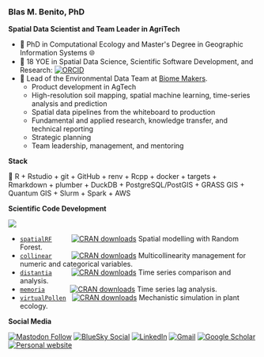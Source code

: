 
<!--
**BlasBenito/BlasBenito** is a ✨ _special_ ✨ repository because its `README.md` (this file) appears on your GitHub profile.

Here are some ideas to get you started:
👋
- 🔭 I’m currently working on ...
- 🌱 I’m currently learning ...
- 👯 I’m looking to collaborate on ...
- 🤔 I’m looking for help with ...
- 💬 Ask me about ...
- 📫 How to reach me: ...
- 😄 Pronouns: ...
- ⚡ Fun fact: ...

<img align="right" src="URL_TO_IMAGE_HERE" width="200px" style="width:200px;"/>

-->

### Blas M. Benito, PhD

__Spatial Data Scientist and Team Leader in AgriTech__

- :roller_coaster: PhD in Computational Ecology and Master's Degree in Geographic Information Systems :globe_with_meridians:
- :notebook: 18 YOE in Spatial Data Science, Scientific Software Development, and Research: [![ORCID](https://img.shields.io/badge/ORCID-a6ce39.svg)](https://orcid.org/0000-0001-5105-7232)
- :office: Lead of the Environmental Data Team at [Biome Makers](https://biomemakers.com/).
  - Product development in AgTech
  - High-resolution soil mapping, spatial machine learning, time-series analysis and prediction
  - Spatial data pipelines from the whiteboard to production
  - Fundamental and applied research, knowledge transfer, and technical reporting
  - Strategic planning
  - Team leadership, management, and mentoring
 
__Stack__

:wrench: R + Rstudio + git + GitHub + renv + Rcpp + docker + targets + Rmarkdown + plumber + DuckDB + PostgreSQL/PostGIS + GRASS GIS + Quantum GIS + Slurm + Spark + AWS
 
__Scientific Code Development__

[![](https://cranlogs.r-pkg.org/badges/ggplot2)](https://cran.rstudio.com/web/packages/ggplot2/index.html)
  - [`spatialRF`](https://CRAN.R-project.org/package=spatialRF) &nbsp;&nbsp;&nbsp;&nbsp;&nbsp;&nbsp;&nbsp;&nbsp; [![CRAN downloads](http://cranlogs.r-pkg.org/badges/grand-total/spatialRF)](http://cranlogs.r-pkg.org/badges/grand-total/spatialRF) Spatial modelling with Random Forest.
  - [`collinear`](https://CRAN.R-project.org/package=collinear) &nbsp;&nbsp;&nbsp;&nbsp;&nbsp;&nbsp;&nbsp;&nbsp; [![CRAN downloads](http://cranlogs.r-pkg.org/badges/grand-total/collinear)](https://CRAN.R-project.org/package=collinear) Multicollinearity management for numeric and categorical variables.
  - [`distantia`](https://CRAN.R-project.org/package=distantia)&nbsp;&nbsp;&nbsp;&nbsp;&nbsp;&nbsp;&nbsp;&nbsp;&nbsp; [![CRAN downloads](http://cranlogs.r-pkg.org/badges/grand-total/distantia)](https://CRAN.R-project.org/package=distantia) Time series comparison and analysis.
  - [`memoria`](https://cran.r-project.org/web/packages/memoria/index.html) &nbsp;&nbsp;&nbsp;&nbsp;&nbsp;&nbsp;&nbsp;&nbsp;&nbsp;&nbsp;&nbsp; [![CRAN downloads](http://cranlogs.r-pkg.org/badges/grand-total/memoria)](https://CRAN.R-project.org/package=memoria) Time series lag analysis.
  - [`virtualPollen`](https://cran.r-project.org/web/packages/virtualPollen/index.html) &nbsp; [![CRAN downloads](http://cranlogs.r-pkg.org/badges/grand-total/virtualPollen)](https://CRAN.R-project.org/package=virtualPollen) Mechanistic simulation in plant ecology.

__Social Media__

[![Mastodon Follow](https://img.shields.io/mastodon/follow/109265705390787610?domain=https%3A%2F%2Ffosstodon.org&style=social)](https://fosstodon.org/@blasbenito)
[![BlueSky Social](https://img.shields.io/twitter/url?style=social&label=BlueSky&logo=twitter&url=https://bsky.app/profile/blasbenito.bsky.social)](https://bsky.app/profile/blasbenito.bsky.social)
[![LinkedIn](https://img.shields.io/twitter/url?style=social&label=connect%20with%20me&logo=linkedin&url=https://www.linkedin.com/in/blas-m-benito-6174a643/)](https://www.linkedin.com/in/blas-m-benito-6174a643/)
[![Gmail](https://img.shields.io/twitter/url?style=social&label=blasbenito@gmail.com&logo=gmail&url=https://www.gmail.com)](mailto:blasbenito@gmail.com)
[![Google Scholar](https://img.shields.io/twitter/url?style=social&label=Scholar&logo=googlescholar&url=https://scholar.google.es/citations?user=WBTp0McAAAAJ)](https://scholar.google.es/citations?user=WBTp0McAAAAJ)
[![Personal website](https://img.shields.io/twitter/url?style=social&label=Website&logo=netlify&url=https://www.blasbenito.com)](https://www.blasbenito.com)





<!--

__Tech__

[![BlasBenito's GitHub stats](https://github-readme-stats.vercel.app/api?username=daniaalnadir&show_icons=true&theme=dracula&count_private=true)

[![Linux](https://svgshare.com/i/Zhy.svg)](https://svgshare.com/i/Zhy.svg)
[![R](https://img.shields.io/badge/-programming-black?style=plastic&logo=r&link=https://github.com/blasbenito/)](https://github.com/blasbenito/)
[![PostgreSQL](https://img.shields.io/badge/-programming-white?style=flat-square&logo=r&link=https://github.com/blasbenito/)](https://github.com/blasbenito/)
![Postgres](https://img.shields.io/badge/-PostgreSQL-white?&logo=postgresql&link=https://github.com/blasbenito/)

-->
